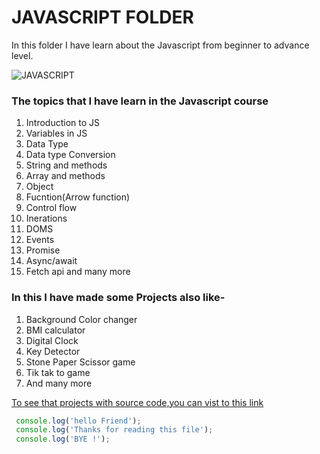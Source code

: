 # JAVASCRIPT FOLDER
In  this folder I have learn about the Javascript from beginner to advance level.

![JAVASCRIPT](/Image/js-logo.webp)

### The topics that I have learn in the Javascript course
1. Introduction to JS
2. Variables in JS
3. Data Type
4. Data type Conversion
5. String and methods
6. Array and methods
7. Object
8. Fucntion(Arrow function)
9. Control flow
10. Inerations
11. DOMS
12. Events
13. Promise
14. Async/await
15. Fetch api and many more


### In this I have made some Projects also like-
1. Background Color changer
2. BMI calculator
3. Digital Clock
4. Key Detector
5. Stone Paper Scissor game
6. Tik tak to game
7. And many more

[To see that projects with source code,you can vist to this link](https://github.com/Akhil-Jharoria/javascript-folder/tree/main/projects)


```javascript
 console.log('hello Friend');
 console.log('Thanks for reading this file');
 console.log('BYE !');
```